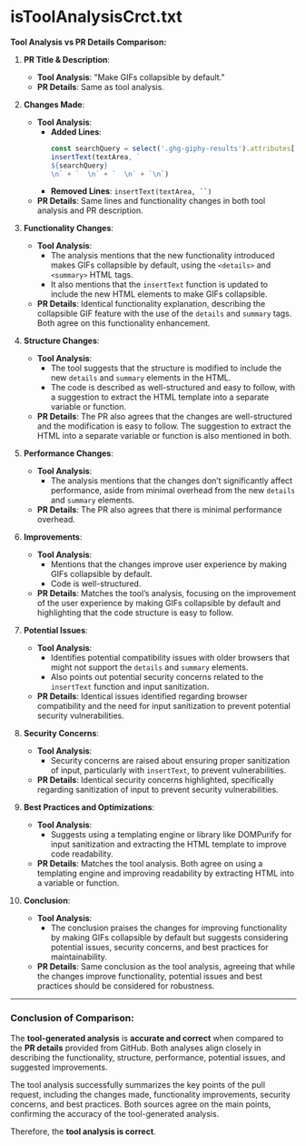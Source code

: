 # isToolAnalysisCrct.txt

**Tool Analysis vs PR Details Comparison:**

1. **PR Title & Description**:
   - **Tool Analysis**: "Make GIFs collapsible by default."
   - **PR Details**: Same as tool analysis.

2. **Changes Made**:
   - **Tool Analysis**:
     - **Added Lines**: 
       ```javascript
       const searchQuery = select('.ghg-giphy-results').attributes['data-search-query'].value;
       insertText(textArea, `
       ${searchQuery}
       \n` + `  \n` + `  \n` + `\n`)
       ```
     - **Removed Lines**: `insertText(textArea, ``)`
   - **PR Details**: Same lines and functionality changes in both tool analysis and PR description.

3. **Functionality Changes**:
   - **Tool Analysis**:
     - The analysis mentions that the new functionality introduced makes GIFs collapsible by default, using the `<details>` and `<summary>` HTML tags.
     - It also mentions that the `insertText` function is updated to include the new HTML elements to make GIFs collapsible.
   - **PR Details**: Identical functionality explanation, describing the collapsible GIF feature with the use of the `details` and `summary` tags. Both agree on this functionality enhancement.

4. **Structure Changes**:
   - **Tool Analysis**:
     - The tool suggests that the structure is modified to include the new `details` and `summary` elements in the HTML.
     - The code is described as well-structured and easy to follow, with a suggestion to extract the HTML template into a separate variable or function.
   - **PR Details**: The PR also agrees that the changes are well-structured and the modification is easy to follow. The suggestion to extract the HTML into a separate variable or function is also mentioned in both.

5. **Performance Changes**:
   - **Tool Analysis**: 
     - The analysis mentions that the changes don’t significantly affect performance, aside from minimal overhead from the new `details` and `summary` elements.
   - **PR Details**: The PR also agrees that there is minimal performance overhead.

6. **Improvements**:
   - **Tool Analysis**:
     - Mentions that the changes improve user experience by making GIFs collapsible by default.
     - Code is well-structured.
   - **PR Details**: Matches the tool’s analysis, focusing on the improvement of the user experience by making GIFs collapsible by default and highlighting that the code structure is easy to follow.

7. **Potential Issues**:
   - **Tool Analysis**:
     - Identifies potential compatibility issues with older browsers that might not support the `details` and `summary` elements.
     - Also points out potential security concerns related to the `insertText` function and input sanitization.
   - **PR Details**: Identical issues identified regarding browser compatibility and the need for input sanitization to prevent potential security vulnerabilities.

8. **Security Concerns**:
   - **Tool Analysis**:
     - Security concerns are raised about ensuring proper sanitization of input, particularly with `insertText`, to prevent vulnerabilities.
   - **PR Details**: Identical security concerns highlighted, specifically regarding sanitization of input to prevent security vulnerabilities.

9. **Best Practices and Optimizations**:
   - **Tool Analysis**:
     - Suggests using a templating engine or library like DOMPurify for input sanitization and extracting the HTML template to improve code readability.
   - **PR Details**: Matches the tool analysis. Both agree on using a templating engine and improving readability by extracting HTML into a variable or function.

10. **Conclusion**:
    - **Tool Analysis**:
      - The conclusion praises the changes for improving functionality by making GIFs collapsible by default but suggests considering potential issues, security concerns, and best practices for maintainability.
    - **PR Details**: Same conclusion as the tool analysis, agreeing that while the changes improve functionality, potential issues and best practices should be considered for robustness.

---

### **Conclusion of Comparison**:

The **tool-generated analysis** is **accurate and correct** when compared to the **PR details** provided from GitHub. Both analyses align closely in describing the functionality, structure, performance, potential issues, and suggested improvements.

The tool analysis successfully summarizes the key points of the pull request, including the changes made, functionality improvements, security concerns, and best practices. Both sources agree on the main points, confirming the accuracy of the tool-generated analysis.

Therefore, the **tool analysis is correct**.
